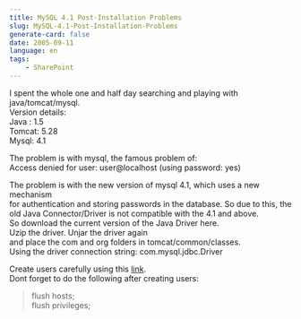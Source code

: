 ```yaml
---
title: MySQL 4.1 Post-Installation Problems
slug: MySQL-4.1-Post-Installation-Problems
generate-card: false
date: 2005-09-11
language: en
tags:
    - SharePoint
---
```



I spent the whole one and half day searching and playing with java/tomcat/mysql.  
Version details:  
Java : 1.5  
Tomcat: 5.28  
Mysql: 4.1  
  
The problem is with mysql, the famous problem of:  
Access denied for user: user@localhost (using password: yes)  
  
The problem is with the new version of mysql 4.1, which uses a new mechanism  
for authentication and storing passwords in the database. So due to this, the  
old Java Connector/Driver is not compatible with the 4.1 and above.  
[](http://dev.mysql.com/downloads/connector/j/3.2.html)So download the current version of the Java Driver here.  
Uzip the driver. Unjar the driver again  
and place the com and org folders in tomcat/common/classes.  
Using the driver connection string: com.mysql.jdbc.Driver  
  
Create users carefully using this [link](http://dev.mysql.com/doc/mysql/en/adding-users.html).  
Dont forget to do the following after creating users:  
>flush hosts;  
>flush privileges;